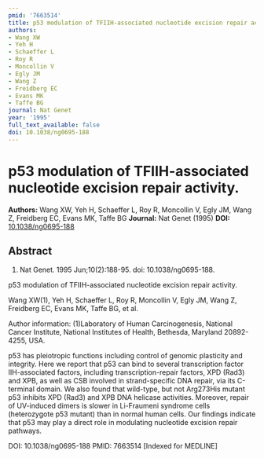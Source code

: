 ```yaml
---
pmid: '7663514'
title: p53 modulation of TFIIH-associated nucleotide excision repair activity.
authors:
- Wang XW
- Yeh H
- Schaeffer L
- Roy R
- Moncollin V
- Egly JM
- Wang Z
- Freidberg EC
- Evans MK
- Taffe BG
journal: Nat Genet
year: '1995'
full_text_available: false
doi: 10.1038/ng0695-188
---
```


# p53 modulation of TFIIH-associated nucleotide excision repair activity.
**Authors:** Wang XW, Yeh H, Schaeffer L, Roy R, Moncollin V, Egly JM, Wang Z, Freidberg EC, Evans MK, Taffe BG
**Journal:** Nat Genet (1995)
**DOI:** [10.1038/ng0695-188](https://doi.org/10.1038/ng0695-188)

## Abstract

1. Nat Genet. 1995 Jun;10(2):188-95. doi: 10.1038/ng0695-188.

p53 modulation of TFIIH-associated nucleotide excision repair activity.

Wang XW(1), Yeh H, Schaeffer L, Roy R, Moncollin V, Egly JM, Wang Z, Freidberg 
EC, Evans MK, Taffe BG, et al.

Author information:
(1)Laboratory of Human Carcinogenesis, National Cancer Institute, National 
Institutes of Health, Bethesda, Maryland 20892-4255, USA.

p53 has pleiotropic functions including control of genomic plasticity and 
integrity. Here we report that p53 can bind to several transcription factor 
IIH-associated factors, including transcription-repair factors, XPD (Rad3) and 
XPB, as well as CSB involved in strand-specific DNA repair, via its C-terminal 
domain. We also found that wild-type, but not Arg273His mutant p53 inhibits XPD 
(Rad3) and XPB DNA helicase activities. Moreover, repair of UV-induced dimers is 
slower in Li-Fraumeni syndrome cells (heterozygote p53 mutant) than in normal 
human cells. Our findings indicate that p53 may play a direct role in modulating 
nucleotide excision repair pathways.

DOI: 10.1038/ng0695-188
PMID: 7663514 [Indexed for MEDLINE]
